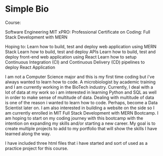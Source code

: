 # Simple Bio

Course:

Software Engineering
  MIT xPRO: Professional Certificate on Coding: Full Stack Development with MERN
  
  Hoping to:
  Learn how to build, test and deploy web application using MERN Stack
  Learn how to build, test and deploy APIs
  Learn how to build, test and deploy front-end web application using React
  Learn how to setup Continuous Integration (CI) and Continuous Delivery (CD) pipelines to deploy React Application

  
I am not a Computer Science major and this is my first time coding but i've always wanted to learn how to code. 
A microbiologist by academic training and I am currently working in the BioTech industry. 
Currently, I deal with a lot of data at my work so i am interested in learning Python and SQL as well in order to make sense of multitude of data.
Dealing with multitude of data is one of the reason i wanted to learn how to code. Perhaps, become a Data Scientist later on.
I am also interested in building a website on the side so I am currently enrolled in MIT Full Stack Development with MERN Bootcamp. 
I am hoping to start on my coding journey with this bootcamp with the intention on expanding my skills and/or starting a new career.
My goal is to create multiple projects to add to my portfolio that will show the skills I have learned along the way.

I have included three html files that i have started and sort of used as a practice project for this course. 





